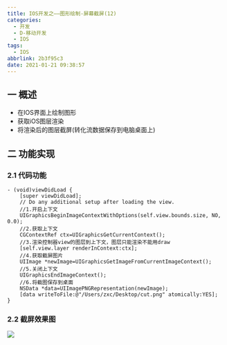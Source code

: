 ```yaml
---
title: IOS开发之——图形绘制-屏幕截屏(12)
categories:
  - 开发
  - D-移动开发
  - IOS
tags:
  - IOS
abbrlink: 2b3f95c3
date: 2021-01-21 09:38:57
---
```

## 一 概述

* 在IOS界面上绘制图形
* 获取iOS图层渲染
* 将渲染后的图层截屏(转化流数据保存到电脑桌面上)

<!--more-->

## 二 功能实现

### 2.1 代码功能

```
- (void)viewDidLoad {
    [super viewDidLoad];
    // Do any additional setup after loading the view.
    //1.开启上下文
    UIGraphicsBeginImageContextWithOptions(self.view.bounds.size, NO, 0.0);
    //2.获取上下文
    CGContextRef ctx=UIGraphicsGetCurrentContext();
    //3.渲染控制器view的图层到上下文，图层只能渲染不能用draw
    [self.view.layer renderInContext:ctx];
    //4.获取截屏图片
    UIImage *newImage=UIGraphicsGetImageFromCurrentImageContext();
    //5.关闭上下文
    UIGraphicsEndImageContext();
    //6.将截图保存到桌面
    NSData *data=UIImagePNGRepresentation(newImage);
    [data writeToFile:@"/Users/zxc/Desktop/cut.png" atomically:YES];  
}
```

### 2.2 截屏效果图

![][1]



[1]:https://cdn.staticaly.com/gh/PGzxc/CDN/master/blog-ios/ios-screen-cut-view.png